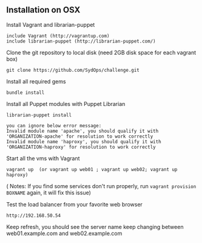 ## Installation on OSX

Install Vagrant and librarian-puppet

    include Vagrant (http://vagrantup.com) 
    include librarian-puppet (http://librarian-puppet.com/) 
    
Clone the git repository to local disk (need 2GB disk space for each vagrant box)

    git clone https://github.com/SydOps/challenge.git
    
Install all required gems

    bundle install

Install all Puppet modules with Puppet Librarian

    librarian-puppet install
    
    you can ignore below error message:
    Invalid module name 'apache', you should qualify it with 'ORGANIZATION-apache' for resolution to work correctly
    Invalid module name 'haproxy', you should qualify it with 'ORGANIZATION-haproxy' for resolution to work correctly

Start all the vms with Vagrant

    vagrant up  (or vagrant up web01 ; vagrant up web02; vagrant up haproxy)
    
( Notes: If you find some services don't run properly, run `vagrant provision BOXNAME` again, it will fix this issue)

Test the load balancer from your favorite web browser

    http://192.168.50.54
    
Keep refresh, you should see the server name keep changing between web01.example.com and web02.example.com

